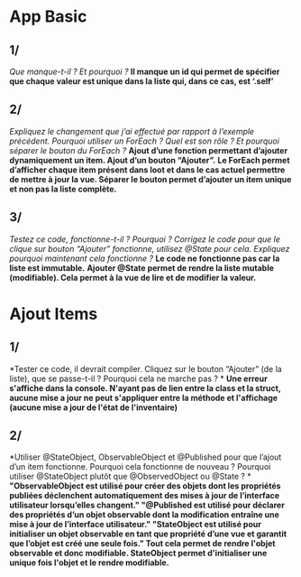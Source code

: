 # App Basic
## 1/

*Que manque-t-il ? Et pourquoi ?*
	__Il manque un id qui permet de spécifier que chaque valeur est unique dans la liste qui, dans ce cas, est ‘\.self’__

## 2/

*Expliquez le changement que j’ai effectué par rapport à l’exemple précédent.*
*Pourquoi utiliser un ForEach ? Quel est son rôle ? Et pourquoi séparer le bouton du ForEach ?*
	__Ajout d’une fonction permettant d’ajouter dynamiquement un item. Ajout d’un bouton “Ajouter”.__
	__Le ForEach permet d’afficher chaque item présent dans loot et dans le cas actuel permettre de mettre à jour la vue. Séparer le bouton permet d’ajouter un item unique et non pas la liste complète.__

## 3/

*Testez ce code, fonctionne-t-il ? Pourquoi ?*
*Corrigez le code pour que le clique sur bouton “Ajouter” fonctionne, utilisez @State pour cela.*
*Expliquez pourquoi maintenant cela fonctionne ?*
	__Le code ne fonctionne pas car la liste est immutable.__
	__Ajouter @State permet de rendre la liste mutable (modifiable). Cela permet à la vue de lire et de modifier la valeur.__

# Ajout Items
## 1/

*Tester ce code, il devrait compiler.
Cliquez sur le bouton “Ajouter” (de la liste), que se passe-t-il ? Pourquoi cela ne marche pas ?
*
	__Une erreur s'affiche dans la console.
 	N'ayant pas de lien entre la class et la struct, aucune mise a jour ne peut s'appliquer entre la méthode et l'affichage (aucune mise a jour de l'état de l'inventaire)__

## 2/

*Utiliser @StateObject, ObservableObject et @Published pour que l’ajout d’un item fonctionne.
Pourquoi cela fonctionne de nouveau ?
Pourquoi utiliser @StateObject plutôt que @ObservedObject ou @State ?
*
 	__"ObservableObject est utilisé pour créer des objets dont les propriétés publiées déclenchent automatiquement des mises à jour de l’interface utilisateur lorsqu’elles changent."
  	"@Published est utilisé pour déclarer des propriétés d’un objet observable dont la modification entraîne une mise à jour de l’interface utilisateur."
   	"StateObject est utilisé pour initialiser un objet observable en tant que propriété d’une vue et garantit que l’objet est créé une seule fois."
	Tout cela permet de rendre l'objet observable et donc modifiable.
 	StateObject permet d'initialiser une unique fois l'objet et le rendre modifiable.__
